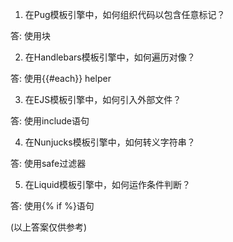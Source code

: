 

1. 在Pug模板引擎中，如何组织代码以包含任意标记？

答: 使用块

2. 在Handlebars模板引擎中，如何遍历对像？

答: 使用{{#each}} helper

3. 在EJS模板引擎中，如何引入外部文件？

答: 使用include语句

4. 在Nunjucks模板引擎中，如何转义字符串？

答: 使用safe过滤器

5. 在Liquid模板引擎中，如何运作条件判断？

答: 使用{% if %}语句

(以上答案仅供参考)